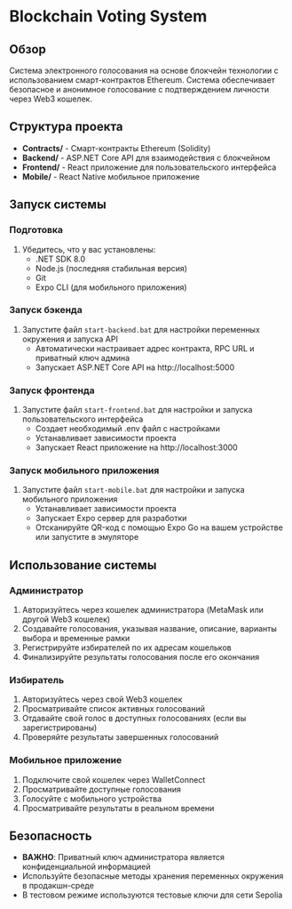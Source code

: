 # Blockchain Voting System

## Обзор

Система электронного голосования на основе блокчейн технологии с использованием смарт-контрактов Ethereum. Система обеспечивает безопасное и анонимное голосование с подтверждением личности через Web3 кошелек.

## Структура проекта

- **Contracts/** - Смарт-контракты Ethereum (Solidity)
- **Backend/** - ASP.NET Core API для взаимодействия с блокчейном
- **Frontend/** - React приложение для пользовательского интерфейса
- **Mobile/** - React Native мобильное приложение

## Запуск системы

### Подготовка

1. Убедитесь, что у вас установлены:
   - .NET SDK 8.0
   - Node.js (последняя стабильная версия)
   - Git
   - Expo CLI (для мобильного приложения)

### Запуск бэкенда

1. Запустите файл `start-backend.bat` для настройки переменных окружения и запуска API
   - Автоматически настраивает адрес контракта, RPC URL и приватный ключ админа
   - Запускает ASP.NET Core API на http://localhost:5000

### Запуск фронтенда

1. Запустите файл `start-frontend.bat` для настройки и запуска пользовательского интерфейса
   - Создает необходимый .env файл с настройками
   - Устанавливает зависимости проекта
   - Запускает React приложение на http://localhost:3000

### Запуск мобильного приложения

1. Запустите файл `start-mobile.bat` для настройки и запуска мобильного приложения
   - Устанавливает зависимости проекта
   - Запускает Expo сервер для разработки
   - Отсканируйте QR-код с помощью Expo Go на вашем устройстве или запустите в эмуляторе

## Использование системы

### Администратор

1. Авторизуйтесь через кошелек администратора (MetaMask или другой Web3 кошелек)
2. Создавайте голосования, указывая название, описание, варианты выбора и временные рамки
3. Регистрируйте избирателей по их адресам кошельков
4. Финализируйте результаты голосования после его окончания

### Избиратель

1. Авторизуйтесь через свой Web3 кошелек
2. Просматривайте список активных голосований
3. Отдавайте свой голос в доступных голосованиях (если вы зарегистрированы)
4. Проверяйте результаты завершенных голосований

### Мобильное приложение

1. Подключите свой кошелек через WalletConnect
2. Просматривайте доступные голосования
3. Голосуйте с мобильного устройства
4. Просматривайте результаты в реальном времени

## Безопасность

- **ВАЖНО**: Приватный ключ администратора является конфиденциальной информацией
- Используйте безопасные методы хранения переменных окружения в продакшн-среде
- В тестовом режиме используются тестовые ключи для сети Sepolia 